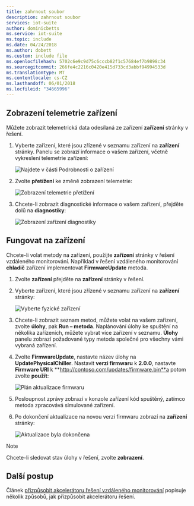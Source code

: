 ```yaml
---
title: zahrnout soubor
description: zahrnout soubor
services: iot-suite
author: dominicbetts
ms.service: iot-suite
ms.topic: include
ms.date: 04/24/2018
ms.author: dobett
ms.custom: include file
ms.openlocfilehash: 5702c6e9c9d75c6cccb82f1c57684ef7b9898c34
ms.sourcegitcommit: 266fe4c2216c0420e415d733cd3abbf94994533d
ms.translationtype: MT
ms.contentlocale: cs-CZ
ms.lasthandoff: 06/01/2018
ms.locfileid: "34665996"
---
```

## <a name="view-device-telemetry"></a>Zobrazení telemetrie zařízení

Můžete zobrazit telemetrická data odesílaná ze zařízení **zařízení** stránky v řešení.

1. Vyberte zařízení, které jsou zřízené v seznamu zařízení na **zařízení** stránky. Panelu se zobrazí informace o vašem zařízení, včetně vykreslení telemetrie zařízení:

    ![Najdete v části Podrobnosti o zařízení](media/iot-suite-visualize-connecting/devicesdetail.png)

1. Zvolte **přetížení** ke změně zobrazení telemetrie:

    ![Zobrazení telemetrie přetížení](media/iot-suite-visualize-connecting/devicespressure.png)

1. Chcete-li zobrazit diagnostické informace o vašem zařízení, přejděte dolů na **diagnostiky**:

    ![Zobrazení zařízení diagnostiky](media/iot-suite-visualize-connecting/devicesdiagnostics.png)

## <a name="act-on-your-device"></a>Fungovat na zařízení

Chcete-li volat metody na zařízení, použijte **zařízení** stránky v řešení vzdáleného monitorování. Například v řešení vzdáleného monitorování **chladič** zařízení implementovat **FirmwareUpdate** metoda.

1. Zvolte **zařízení** přejděte na **zařízení** stránky v řešení.

1. Vyberte zařízení, které jsou zřízené v seznamu zařízení na **zařízení** stránky:

    ![Vyberte fyzické zařízení](media/iot-suite-visualize-connecting/devicesselect.png)

1. Chcete-li zobrazit seznam metod, můžete volat na vašem zařízení, zvolte **úlohy**, pak **Run – metoda**. Naplánování úlohy ke spuštění na několika zařízeních, můžete vybrat více zařízení v seznamu. **Úlohy** panelu zobrazí požadované typy metoda společné pro všechny vámi vybraná zařízení.

1. Zvolte **FirmwareUpdate**, nastavte název úlohy na **UpdatePhysicalChiller**. Nastavit **verzi firmwaru** k **2.0.0**, nastavte **Firmware URI** k **http://contoso.com/updates/firmware.bin**a potom zvolte **použít**:

    ![Plán aktualizace firmwaru](media/iot-suite-visualize-connecting/deviceschedule.png)

1. Posloupnost zprávy zobrazí v konzole zařízení kód spuštěný, zatímco metoda zpracovává simulované zařízení.

1. Po dokončení aktualizace na novou verzi firmwaru zobrazí na **zařízení** stránky:

    ![Aktualizace byla dokončena](media/iot-suite-visualize-connecting/complete.png)

> [!NOTE]
> Chcete-li sledovat stav úlohy v řešení, zvolte **zobrazení**.

## <a name="next-steps"></a>Další postup

Článek [přizpůsobit akcelerátoru řešení vzdáleného monitorování](../articles/iot-accelerators/iot-accelerators-remote-monitoring-customize.md) popisuje několik způsobů, jak přizpůsobit akcelerátoru řešení.